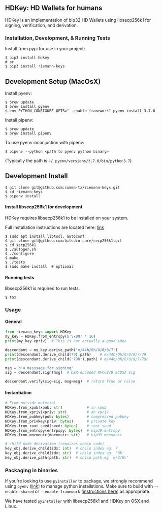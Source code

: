 ## HDKey: HD Wallets for humans

HDKey is an implementation of bip32 HD Wallets using libsecp256k1 for signing, verification, and derivation.

### Installation, Development, & Running Tests

Install from pypi for use in your project:
```
$ pip3 install hdkey
# or 
$ pip3 install riemann-keys
```

## Development Setup (MacOsX)

Install pyenv:
```
$ brew update
$ brew install pyenv
$ env PYTHON_CONFIGURE_OPTS="--enable-framework" pyenv install 3.7.0
```

Install pipenv:
```
$ brew update
$ brew install pipenv
```

To use pyenv inconjuction with pipenv:
```
$ pipenv --python <path to pyenv python binary>
```
(Typically the path is `~/.pyenv/versions/3.7.0/bin/python3.7`)


## Development Install
```
$ git clone git@github.com:summa-tx/riemann-keys.git
$ cd riemann-keys
$ pipenv install
```

#### Install libsecp256k1 for development

HDKey requires libsecp256k1 to be installed on your system.

Full installation instructions are located here: [link](https://github.com/bitcoin-core/secp256k1)

```
$ sudo apt install libtool, autoconf
$ git clone git@github.com:bitcoin-core/secp256k1.git
$ cd secp256k1
$ ./autogen.sh
$ ./configure
$ make
$ ./tests
$ sudo make install  # optional
```

#### Running tests

libsecp256k1 is required to run tests.

```
$ tox
```

### Usage

#### General

```Python
from riemann_keys import HDKey
my_key = HDKey.from_entropy(b'\x00' * 16)
print(my_key.xpriv)  # This is not actually a good idea

descendant = my_key.derive_path('m/44h/0h/0/0/0/7')
print(descendant.derive_child(79).path)    # m/44h/0h/0/0/0/7/79
print(descendant.derive_child('79h').path) # m/44h/0h/0/0/0/7/79h

msg = b'a messsage for signing'
sig = descendant.sign(msg)  # DER-encoded RFC6979 ECDSA sig

descendant.verify(sig=sig, msg=msg)  # return True or False
```

#### Instantiation
```Python
# From outside material
HDKey.from_xpub(xpub: str)           # an xpub
HDKey.from_xpriv(xpriv: str)         # an xpriv
HDKey.from_pubkey(pub: bytes)        # compressed pubkey
HDKey.from_privkey(priv: bytes)      # private key
HDKey.from_root_seed(seed: bytes)    # root seed
HDKey.from_entropy(entrpopy: bytes)  # bip39 entropy
HDKey.from_mnemonic(mnemonic: str)   # bip39 mnemonic

# child node derivation (requires chain code)
key_obj.derive_child(idx: int)  # child index eg. 7
key_obj.derive_child(idx: str)  # child index eg. '0h'
key_obj.derive_path(path: str)  # child path eg 'm/3/9h'
```


### Packaging in binaries

If you're looking to use `pyinstaller` to package, we strongly recommend using `pyenv` ([link](https://github.com/pyenv/pyenv)) to manage python installations. Make sure to build with `--enable-shared` or `--enable-framework` ([instructions here](https://github.com/pyenv/pyenv/wiki)) as appropriate.

We have tested `pyinstaller` with libsecp256k1 and HDKey on OSX and Linux.
